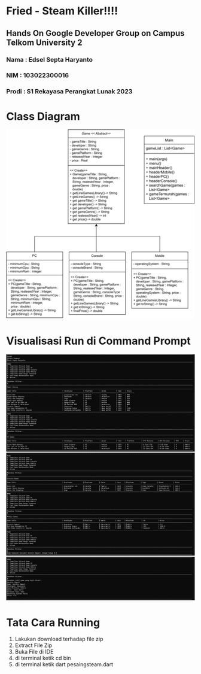# Fried - Steam Killer!!!!
## Hands On Google Developer Group on Campus Telkom University 2
### Nama : Edsel Septa Haryanto
### NIM : 103022300016
### Prodi : S1 Rekayasa Perangkat Lunak 2023

# Class Diagram
![alt text](https://github.com/EdselSpth/pesaingsteam/blob/052c6b6d8bc0dcc7bae006375f66d2852fa554e6/Image/GDGoC%20Hands%20On%202%20Class%20Diagram%20-%20Fried.drawio.png)

# Visualisasi Run di Command Prompt
![alt text](https://github.com/EdselSpth/pesaingsteam/blob/cdb170443150d447ff7ae2943e0c69de5fe66e3c/Image/Run%201.png)
![alt text](https://github.com/EdselSpth/pesaingsteam/blob/cdb170443150d447ff7ae2943e0c69de5fe66e3c/Image/Run%202.png)
![alt text](https://github.com/EdselSpth/pesaingsteam/blob/cdb170443150d447ff7ae2943e0c69de5fe66e3c/Image/Run%203.png)

# Tata Cara Running
1. Lakukan download terhadap file zip
2. Extract File Zip
3. Buka File di IDE
4. di terminal ketik cd bin
5. di terminal ketik dart pesaingsteam.dart
